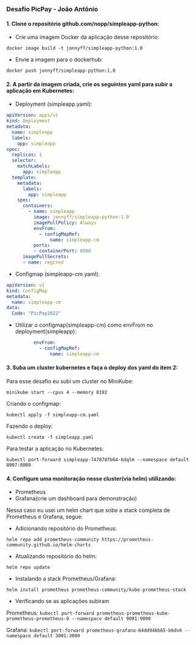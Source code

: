 ### Desafio PicPay - João Antônio

#### 1. Clone o repositório github.com/nopp/simpleapp-python:

- Crie uma imagem Docker da aplicação desse repositório:

 `docker image build -t jonnyff/simpleapp-python:1.0`

- Envie a imagem para o dockerhub:

 `docker push jonnyff/simpleapp-python:1.0`

#### 2. A partir da imagem criada, crie os seguintes yaml para subir a aplicação em Kubernetes:

- Deployment (simpleapp.yaml):

```yaml
apiVersion: apps/v1
kind: Deployment
metadata:
  name: simpleapp
  labels:
    app: simpleapp
spec:
  replicas: 1
  selector:
    matchLabels:
      app: simpleapp
  template:
    metadata:
      labels:
        app: simpleapp
    spec:
      containers:
        - name: simpleapp
          image: jonnyff/simpleapp-python:1.0
          imagePullPolicy: Always
          envFrom:
            - configMapRef:
                name: simpleapp-cm
          ports:
          - containerPort: 8008
      imagePullSecrets:
      - name: regcred
```

- Configmap (simpleapp-cm.yaml):

```yaml
apiVersion: v1
kind: ConfigMap
metadata:
  name: simpleapp-cm
data:
  Code: "PicPay2022"
```

- Utilizar o configmap(simpleapp-cm) como envFrom no deployment(simpleapp):

```yaml
          envFrom:
            - configMapRef:
                name: simpleapp-cm
```

#### 3. Suba um cluster kubernetes e faça o deploy dos yaml do item 2:

Para esse desafio eu subi um cluster no MiniKube:

   `minikube start --cpus 4 --memory 8192`

Criando o configmap:

   `kubectl apply -f simpleapp-cm.yaml`

Fazendo o deploy:

   `kubectl create -f simpleapp.yaml`

Para testar a aplicação no Kubernetes:

`kubectl port-forward simpleapp-747878fb64-6dqlm --namespace default 8007:8008`

#### 4. Configure uma monitoração nesse cluster(via helm) utilizando:

- Prometheus
- Grafana(crie um dashboard para demonstração)

Nessa caso eu usei um helm chart que sobe a stack completa de Prometheus e Grafana, segue:

- Adicionando repositório do Prometheus:

 `helm repo add prometheus-community https://prometheus-community.github.io/helm-charts`
 
- Atualizando repositório do helm:

 `helm repo update`

- Instalando a stack Prometheus/Grafana:

 `helm install prometheus prometheus-community/kube-prometheus-stack`
 
- Verificando se as aplicações subiram

Prometheus: `kubectl port-forward prometheus-prometheus-kube-prometheus-prometheus-0 --namespace default 9091:9090`

Grafana: `kubectl port-forward prometheus-grafana-64dd94bb65-b6dv6 --namespace default 3001:3000`
